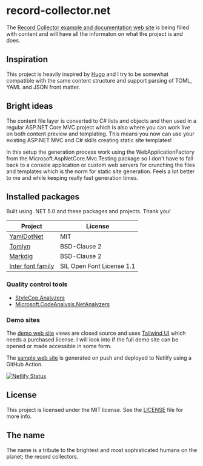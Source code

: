 # record-collector.net

The [Record Collector example and documentation web site](https://record-collector.net) is being filled with content and will have all the informaton on what the project is and does.

## Inspiration

This project is heavily inspired by [Hugo](https://gohugo.io/) and I try to be somewhat compatible with the same content structure and support parsing of TOML, YAML and JSON front matter.

## Bright ideas

The content file layer is converted to C# lists and objects and then used in a regular ASP.NET Core MVC project which is also where you can work _live_ on both content preview and templating. This means you now can use your existing ASP.NET MVC and C# skills creating static site templates!

In this setup the generation process work using the WebApplicationFactory from the Microsoft.AspNetCore.Mvc.Testing package so I don't have to fall back to a console application or custom web servers for crunching the files and templates which is the norm for static site generation. Feels a lot better to me and while keeping really fast generation times.

## Installed packages

Built using .NET 5.0 and these packages and projects. Thank you!

| Project                                                 | License                   |
|---------------------------------------------------------|---------------------------|
| [YamlDotNet](https://github.com/aaubry/YamlDotNet/wiki) | MIT                       |
| [Tomlyn](https://github.com/xoofx/Tomlyn)               | BSD-Clause 2              |
| [Markdig](https://github.com/lunet-io/markdig)          | BSD-Clause 2              |
| [Inter font family](https://rsms.me/inter/)             | SIL Open Font License 1.1 |

### Quality control tools

* [StyleCop.Analyzers](https://github.com/DotNetAnalyzers/StyleCopAnalyzers)
* [Microsoft.CodeAnalysis.NetAnalyzers](https://github.com/dotnet/roslyn-analyzers)

### Demo sites

The [demo web site](https://record-collector.net) views are closed source and uses [Tailwind UI](https://tailwindui.com) which needs a purchased license. I will look into if the full demo site can be opened or made accessible in some form.

The [sample web site](https://record-collector.netlify.app) is generated on push and deployed to Netlify using a GitHub Action.

[![Netlify Status](https://api.netlify.com/api/v1/badges/97fc0268-36e9-408f-995c-13ed2605a11e/deploy-status)](https://app.netlify.com/sites/record-collector/deploys)

## License

This project is licensed under the MIT license. See the [LICENSE](LICENSE) file for more info.

## The name

The name is a tribute to the brightest and most sophisticated humans on the planet; the record collectors.
